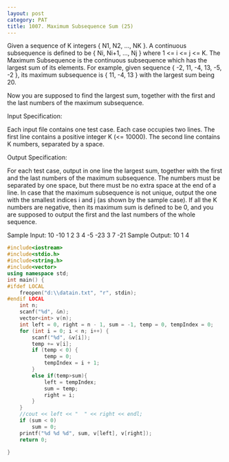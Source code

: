 ```yaml
---
layout: post
category: PAT
title: 1007. Maximum Subsequence Sum (25)
---
```

Given a sequence of K integers { N1, N2, ..., NK }. A continuous subsequence is defined to be { Ni, Ni+1, ..., Nj } where 1 <= i <= j <= K. The Maximum Subsequence is the continuous subsequence which has the largest sum of its elements. For example, given sequence { -2, 11, -4, 13, -5, -2 }, its maximum subsequence is { 11, -4, 13 } with the largest sum being 20.

Now you are supposed to find the largest sum, together with the first and the last numbers of the maximum subsequence.

Input Specification:

Each input file contains one test case. Each case occupies two lines. The first line contains a positive integer K (<= 10000). The second line contains K numbers, separated by a space.

Output Specification:

For each test case, output in one line the largest sum, together with the first and the last numbers of the maximum subsequence. The numbers must be separated by one space, but there must be no extra space at the end of a line. In case that the maximum subsequence is not unique, output the one with the smallest indices i and j (as shown by the sample case). If all the K numbers are negative, then its maximum sum is defined to be 0, and you are supposed to output the first and the last numbers of the whole sequence.

Sample Input:
10
-10 1 2 3 4 -5 -23 3 7 -21
Sample Output:
10 1 4
```c++
#include<iostream>
#include<stdio.h>
#include<string.h>
#include<vector>
using namespace std;
int main() {
#ifdef LOCAL
	freopen("d:\\datain.txt", "r", stdin);
#endif LOCAL
	int n;
	scanf("%d", &n);
	vector<int> v(n);
	int left = 0, right = n - 1, sum = -1, temp = 0, tempIndex = 0;
	for (int i = 0; i < n; i++) {
		scanf("%d", &v[i]);
		temp += v[i];
		if (temp < 0) {
			temp = 0;
			tempIndex = i + 1;
		}
		else if(temp>sum){
			left = tempIndex;
			sum = temp;
			right = i;
		}
	}
	//cout << left << "  " << right << endl;
	if (sum < 0)
		sum = 0;
	printf("%d %d %d", sum, v[left], v[right]);
	return 0;

}
```
